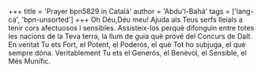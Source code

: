 +++
title = 'Prayer bpn5829 in Català'
author = 'Abdu'l-Bahá'
tags = ['lang-ca', 'bpn-unsorted']
+++
Oh Déu,Déu meu! Ajuda als Teus serfs lleials a tenir cors afectuosos i sensibles. Assisteix-los perquè difonguin entre totes les nacions de la Teva terra, la llum de guia què prové del Concurs de Dalt. En veritat Tu ets Fort, el Potent, el Poderós, el què Tot ho subjuga, el què sempre dóna. Veritablement Tu ets el Generós, el Benèvol, el Sensible, el Més Munífic.

